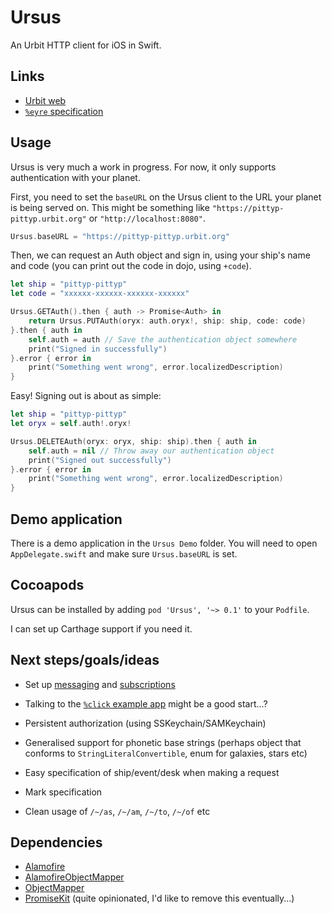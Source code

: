 # Ursus

An Urbit HTTP client for iOS in Swift.

## Links

- [Urbit web](http://urbit.org/docs/using/web/)
- [`%eyre` specification](http://urbit.org/docs/arvo/internals/eyre/specification/)

## Usage

Ursus is very much a work in progress. For now, it only supports authentication with your planet.

First, you need to set the `baseURL` on the Ursus client to the URL your planet is being served on. This might be something like `"https://pittyp-pittyp.urbit.org"` or `"http://localhost:8080"`. 

```swift
Ursus.baseURL = "https://pittyp-pittyp.urbit.org"
```

Then, we can request an Auth object and sign in, using your ship's name and code (you can print out the code in dojo, using `+code`).

```swift
let ship = "pittyp-pittyp"
let code = "xxxxxx-xxxxxx-xxxxxx-xxxxxx"

Ursus.GETAuth().then { auth -> Promise<Auth> in
    return Ursus.PUTAuth(oryx: auth.oryx!, ship: ship, code: code)
}.then { auth in
    self.auth = auth // Save the authentication object somewhere
    print("Signed in successfully")
}.error { error in
    print("Something went wrong", error.localizedDescription)
}
```

Easy! Signing out is about as simple:

```swift
let ship = "pittyp-pittyp"
let oryx = self.auth!.oryx!

Ursus.DELETEAuth(oryx: oryx, ship: ship).then { auth in
    self.auth = nil // Throw away our authentication object
    print("Signed out successfully")
}.error { error in
    print("Something went wrong", error.localizedDescription)
}
```

## Demo application

There is a demo application in the `Ursus Demo` folder. You will need to open `AppDelegate.swift` and make sure `Ursus.baseURL` is set.

## Cocoapods

Ursus can be installed by adding `pod 'Ursus', '~> 0.1'` to your `Podfile`.

I can set up Carthage support if you need it.

## Next steps/goals/ideas

- Set up [messaging](http://urbit.org/docs/arvo/internals/eyre/specification/#-1-4-messaging) and [subscriptions](http://urbit.org/docs/arvo/internals/eyre/specification/#-1-5-subscriptions)

- Talking to the [`%click` example app](https://github.com/urbit/examples/tree/master/gall/click) might be a good start...?

- Persistent authorization (using SSKeychain/SAMKeychain)

- Generalised support for phonetic base strings (perhaps object that conforms to `StringLiteralConvertible`, enum for galaxies, stars etc)

- Easy specification of ship/event/desk when making a request

- Mark specification

- Clean usage of `/~/as`, `/~/am`, `/~/to`, `/~/of` etc

## Dependencies

- [Alamofire](https://github.com/Alamofire/Alamofire)
- [AlamofireObjectMapper](https://github.com/tristanhimmelman/AlamofireObjectMapper)
- [ObjectMapper](https://github.com/Hearst-DD/ObjectMapper)
- [PromiseKit](https://github.com/mxcl/PromiseKit) (quite opinionated, I'd like to remove this eventually...)
